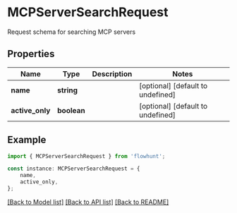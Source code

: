 # MCPServerSearchRequest

Request schema for searching MCP servers

## Properties

Name | Type | Description | Notes
------------ | ------------- | ------------- | -------------
**name** | **string** |  | [optional] [default to undefined]
**active_only** | **boolean** |  | [optional] [default to undefined]

## Example

```typescript
import { MCPServerSearchRequest } from 'flowhunt';

const instance: MCPServerSearchRequest = {
    name,
    active_only,
};
```

[[Back to Model list]](../README.md#documentation-for-models) [[Back to API list]](../README.md#documentation-for-api-endpoints) [[Back to README]](../README.md)
